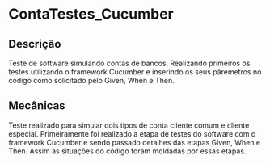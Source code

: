 # ContaTestes_Cucumber
## Descrição
Teste de software simulando contas de bancos. Realizando primeiros os testes utilizando o framework Cucumber e inserindo os seus pâremetros no código como solicitado pelo Given, When e Then.

## Mecânicas
Teste realizado para simular dois tipos de conta cliente comum e cliente especial. Primeiramente foi realizado a etapa de testes do software com o framework Cucumber e sendo passado detalhes das etapas Given, When e Then. Assim as situações do código foram moldadas por essas etapas.
